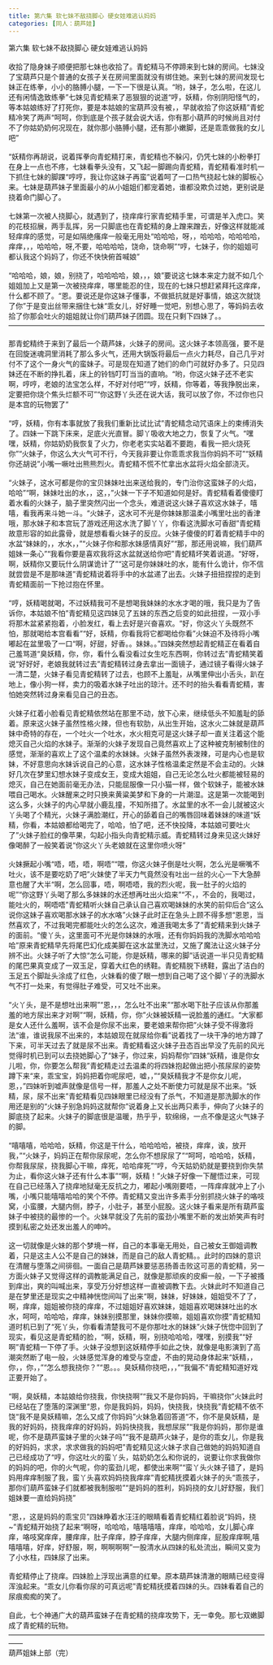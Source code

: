 ```yaml
---
title: 第六集 软七妹不敌挠脚心 硬女娃难逃认妈妈
categories: [同人：葫芦娃]
---
```


第六集 软七妹不敌挠脚心 硬女娃难逃认妈妈<br><br>收拾了隐身妹子顺便把那七妹也收拾了。青蛇精马不停蹄来到七妹的房间。七妹没了宝葫芦只是个普通的女孩子关在房间里面就没有绑住她。来到七妹的房间发现七妹正在练拳，小小的胳膊小腿，一下一下很是认真。“哟，妹子，怎么啦，在这儿还有闲情逸致练拳”七妹见青蛇精来了恶狠狠的说道“哼，妖精，你别阴阳怪气的，等本姑娘练好了打死你，要是本姑娘的宝葫芦没有被，，早就收拾了你这妖精”青蛇精冷笑了两声“呵呵，你到底是个孩子就会说大话，你有那小葫芦的时候尚且对付不了你姑奶奶何况现在，就你那小胳膊小腿，还有那小嫩脚，还是乖乖做我的女儿吧”<br><br>“妖精你再胡说，说着挥拳向青蛇精打来，青蛇精也不躲闪，仍凭七妹的小粉拳打在身上一点也不疼，七妹看拳头没有，又飞起一脚踢向青蛇精，青蛇精看准时机一下抓住七妹的脚踝“哼哼，我让你这妹子再蛮”说着呵了一口热气挠起七妹的脚板心来。七妹是葫芦妹子里面最小的从小姐姐们都宠着她，谁都没欺负过她，更别说是挠着命门脚心了。<br><br>七妹第一次被人挠脚心，就遇到了，挠痒痒行家青蛇精手里，可谓是羊入虎口。笑的花枝招展，两手乱挥，另一只脚底也在青蛇精的身上蹭来蹭去，好像这样就能减轻痒痒的感觉，可是如隔绝瘙痒一般毫无用处“哈哈哈，呀，，哈哈哈，哈哈哈哈，痒痒，，，哈哈哈，呀,不要，哈哈哈哈，饶命，饶命啊”“哼，七妹子，你的姐姐可都认我这个妈妈了，你还不快快俯首喊娘”<br><br>“哈哈哈，娘，娘，别挠了，哈哈哈哈，娘，，，娘”要说这七妹本来定力就不如几个姐姐加上又是第一次被挠痒痒，哪里能忍的住，现在的七妹只想赶紧拜托这痒痒，什么都不顾了。“恩。要说还是你这妹子懂事，不做抵抗就是好事情，娘这次就饶了你”于是变出丝带来捆住七妹“乖女儿，好好睡一觉吧，别想心思了，等妈妈去收拾了你那会吐火的姐姐就让你们葫芦妹子团圆。现在只剩下四妹了。。<br>————————————————————————————————————<br><br>那青蛇精终于来到了最后一个葫芦妹，火妹子的房间。这火妹子本领高强，要不是在回旋迷魂洞里消耗了那么多火气，还用大锅饭将最后一点火力耗尽，自己几乎对付不了这个一身火气的蛮妹子。可是现在知道了她们的命门可就好办多了。只见四妹还在不断的挣扎着，床上的铃铛叮叮当当的直响。“哟，你这火妹子还不老实啊，哼哼，老娘的法宝怎么样，不好对付吧”“哼，妖精，你等着，等我挣脱出来，定要把你烧个焦头烂额不可”“你这野丫头还在说大话，我可以放了你，不过你也只是本宫的玩物罢了”<br><br>“哼，妖精，你有本事就放了我我们重新比试比试”青蛇精念动咒语床上的束缚消失了。四妹一下跳下床来，足底火光直冒。脚丫吸收大地之力，恢复了火气。“嘿嘿，妖精，你姑奶奶我恢复了火力，你老老实实站着不要跑，看我一把火烧死你”“火妹子，你这么大火气可不行，今天我非要让你乖乖求我当你妈妈不可”“妖精你还胡说”小嘴一噘吐出熊熊烈火。青蛇精不慌不忙拿出水盆将火焰全部浇灭。<br><br>“火妹子，这水可都是你的宝贝妹妹吐出来送给我的，专门治你这蛮妹子的火焰，哈哈”“啊，妹妹吐出的水，，这，，”火妹一下子不知道如何是好。青蛇精看着傻傻盯着水看的火妹子，脑子里突然闪出一个念头，难道说这火妹子喜欢这水妹子，嘻嘻，看我再来斗她一斗。“火妹子，这水可不光是你妹妹那温柔小嘴里吐出的香津哦，那水妹子和本宫玩了游戏还用这水洗了脚丫丫，你看这洗脚水可香甜”青蛇精故意形容的如此露骨，就是想看看火妹子的反应。火妹子傻傻的盯着青蛇精手中的水盆“妹妹的，，水水，，”“火妹子你和那水妹感情真好”“那，那还用说嘛，我们葫芦姐妹一条心”“我看你要是喜欢我将这水盆就送给你吧”青蛇精坏笑着说道。“好呀，啊，妖精你又要玩什么阴谋诡计了”“这可是你妹妹吐的水，能有什么诡计，你不信就尝尝是不是那味道”青蛇精说着将手中的水盆递了出去。火妹子扭扭捏捏的走到青蛇精面前一下抢过抱在怀里。<br><br>“哼，妖精喝就喝，不过妖精我可不是想喝我妹妹的水水才喝的哦，我只是为了告诉你，本姑娘不怕”青蛇精见这四妹见了五妹的东西之后变的如此扭捏，一双小手将那木盆紧紧抱着，小脸发红，看上去好是兴奋喜欢。“好，你这火丫头既然不怕，那就喝给本宫看看”“好，妖精，你看我将它都喝给你看”火妹迫不及待将小嘴嘟起在盆里吸了一口“啊，好甜，好香。。妹妹。。”四妹突然想起青蛇精正在看着自己羞骂道“臭妖精，你，你，看什么看没看过女生吃东西啊，你转过去”青蛇精笑着说“好好好，老娘我就转过去”青蛇精转过身去拿出一面镜子，通过镜子看得火妹子一清二楚，火妹子看见青蛇精转了过去，也顾不上羞耻，从嘴里伸出小舌头，趴在地上，像小狗一样，卖力的吸着水妹子吐出的琼汁。还不时的抬头看看青蛇精，害怕她突然转过身来看见自己的丑态。<br><br>火妹子红着小脸看见青蛇精依然站在那里不动，放下心来，继续低头不知羞耻的舔着。原来这火妹子虽然性格火辣，但也有软肋，从出生开始，这水火二妹就是葫芦妹中奇特的存在，一个吐火一个吐水，水火相克可是这火妹子却一直关注着这个能熄灭自己火焰的水妹子。渐渐的火妹子发现自己竟然喜欢上了这种被克制被制住的感觉，渐渐的喜欢上了这个温柔的水妹妹。火妹子虽然外表泼辣，可是内心也是软妹，不好意思向水妹诉说自己的心意，这水妹子性格温柔定然是不会主动的。火妹好几次在梦里幻想水妹子变成女王，变成大姐姐，自己无论怎么吐火都能被轻易的熄灭，自己在她面前毫无办法，只能屈服像一只小猫一样，做个软妹子，能被水妹喂自己喝水。火妹醒来之时只换来黄粱美梦和下身的一片潮湿。这是第一次能喝到这么多，火妹子的内心早就小鹿乱撞，不知所措了。水盆里的水不一会儿就被这火丫头喝了个精光，火妹子满脸潮红，开心的舔着自己的嘴唇回味着妹妹的味道“妖精，你看，本姑娘都给喝完了，哈哈，怕了吧，还不快投降，本姑娘可要吐火了”火妹子脸红的像苹果，勾起小指头向青蛇精示威。青蛇精转过身来见这火妹好像喝醉了一般笑着说“你这火丫头老娘就在这里你喷火呀”<br><br>火妹撅起小嘴“唔，唔，唔，啊唔”“喂，你这火妹子倒是吐火啊，怎么光是噘嘴不吐火，该不是要吃奶了吧”火妹使了半天力气竟然没有吐出一丝的火心一下大急醉意也醒了大半“啊，怎么回事，唔，啊唔唔，我的烈火呢，我一肚子的火焰的呢”“你这野丫头喝了那么多妹妹的水还想再吐出火焰来”“不，，不会的，我喝过，能吐火的，啊唔唔”青蛇精听火妹自己承认自己喜欢喝妹妹的水笑的前仰后合“这么说你这妹子喜欢喝那水妹子的水水咯”火妹子此时正在急头上顾不得多想“恩恩，当然喜欢了，不过我喝完都能吐火的怎么这次，难道我喝太多了”青蛇精来到火妹子的面前。“傻丫头，这里面可不光是你妹妹的水哦，还有你妈妈我的洗脚水哈哈哈哈”原来青蛇精早先将尾巴幻化成美脚在这水盆里洗过，又施了魔法让这火妹子分辨不出。火妹子听了大惊“怎么可能，你是妖精，哪来的脚”话说道一半只见青蛇精的尾巴果真变成了一双玉足，穿着大红色的绣鞋。青蛇精脱下绣鞋，露出了洁白的玉足五个脚趾头涂成了红色，火妹看的傻了眼一想到自己喝了这个脚丫子的洗脚水气不打一处来，有觉得肚子难受，可又吐不出来。<br><br>“火丫头，是不是想吐出来啊”“恩，，，怎么吐不出来”“那水喝下肚子应该从你那羞羞的地方尿出来才对啊”“啊，妖精，你，你”火妹被妖精一说脸羞的通红。“大家都是女人还什么羞啊，该不会是你尿不出来，要老娘来帮你把”火妹子受不得激将法“谁，谁说我尿不出来的，本姑娘现在就尿给你看”说着找了一块干净的地方蹲了下来，可半天过去了就是尿不出来。青蛇精看这火妹子丑态百出早没了先前的风光觉得时机已到可以去挠她脚心了“妹子，你过来，妈妈帮你”四妹“妖精，谁是你女儿啦，你，你要怎么帮我”青蛇精走过去温柔的将四妹抱起做出把小孩尿尿的姿势蹲下来“来，乖宝宝，妈妈把着你呢尿吧，嘘，，”“臭妖精我才不是你女儿呢，恩，，”四妹听到嘘声就像是信号一样，那羞人之处不断使力可就是尿不出来。“妖精，尿，尿不出来”青蛇精看见四妹眼里已经没有了杀气，不知道是那洗脚水的作用还是别的“火妹子别急妈妈这就帮你”说着身上又长出两只素手，伸向了火妹子的脚底挠了起来。火妹子的脚底很是温暖，热乎乎，软绵绵，一点不像是这火气妹子的脚。<br><br>“嘻嘻嘻，哈哈哈，妖精，你这是干什么，哈哈哈哈，被挠，痒痒，诶，放开我，”“火妹子，妈妈正在帮你尿尿呢，怎么你不想尿尿了”“呵呵，哈哈哈，妖精，你帮我尿尿，挠我脚心干嘛，痒死，哈哈痒死”“哼，今天姑奶奶就是要挠到你失禁为止，看你这火妹子还有什么本事”“啊，妖精！”火妹子好像一下醒悟过来，可现在自己已经落入了挠痒地狱毫无反抗之力，嘟起小嘴刚要唔，一阵痒痒就冲上了小嘴，小嘴只能嘻嘻哈哈的笑个不停。青蛇精又变出许多素手分别抓挠火妹子的咯吱窝，小蛮腰，大腿内侧，脖子，小肚子，甚至小屁股。这火妹子看来是所有葫芦蛮妹子中被挠的最惨的一个。火妹早就没了先前的蛮劲小嘴里不断的发出娇笑声有时摸到私密之处还发出羞人的呻吟。<br><br>这一切就像是火妹的那个梦境一样，自己的本事毫无用处，自己被女王御姐调教着，只是这主人公不是自己的妹妹，而是自己的敌人青蛇精。。此时的四妹的意识在清醒与堕落之间徘徊。一面自己是葫芦妹要惩恶扬善击败这可恶的青蛇精，另一方面火妹子又觉得这样的调教能满足自己，就像是那顽疾的皮癣一般，一下子被搔到痒出，爽的叫喊出来，享受万分好想这样一直被调教下去。火妹此时不知道自己是在梦里还是现实之中精神恍惚间叫了出来“啊，妹妹，好妹妹，姐姐受不了了，啊，痒痒，姐姐被你挠的痒痒，不过姐姐好喜欢妹妹，姐姐喜欢喝妹妹吐出的水水，呵呵，哈哈哈，痒痒，妹妹别摸那里，妹妹你摸嘛，姐姐喜欢你摸”青蛇精知道时机已到了“死丫头，你看看清楚我可不是你那吐水的妹妹”火妹子恍惚中回到了现实，看见这是青蛇精的脸，“啊，妖精，啊，别挠哈哈哈，嘿嘿，别摸我”“好啊”青蛇精一下停了手。火妹子没想到这妖精停手如此之快，就像是电影演到了高潮突然断了电一般，火妹感觉浑身的难受与空虚，不由的晃动身体起来“妖精，，你，，你，，”“怎么想我挠你？”“恩。。。臭妖精你挠吧，，，”“我偏不”青蛇精知道好戏正要开始了。<br><br>“啊，臭妖精，本姑娘给你挠我，你快挠啊”“我又不是你妈妈，干嘛挠你”火妹此时已经站在了堕落的深渊里“恩，你是我妈妈，妈妈，快挠我，快挠我”青蛇精不依不饶“我不是臭妖精嘛，怎么又成了你妈妈”火妹急着回答道“不，你不是臭妖精，是我的好妈妈，挠我痒痒的好妈妈，妈妈快挠我，我想尿尿”“我是你妈妈，那你是谁呢，你不是葫芦蛮妹子里的火妹子吗”“我不是葫芦火妹子，是你的乖女儿，你是我的好妈妈，求求，求求做我的妈妈吧”青蛇精见这火妹子求自己做她的妈妈知道自己已经成功了“哼，你这吐火的蛮丫头，姑奶奶怎么和你说的，说要让你求我做你的妈妈的吧，你的火气呢，你的蛮劲儿呢，都使出来啊”“蛮丫头火妹子错了，是妈妈用痒痒制服了我，蛮丫头喜欢妈妈挠我痒痒”青蛇精抚摸着火妹子的头“乖孩子，那你们葫芦蛮妹子们就都被我制服啦”“是妈妈的胜利，妈妈挠的女儿好舒服，我们姐妹要一直给妈妈挠”<br><br>“恩，，这是妈妈的乖宝贝”四妹睁着水汪汪的眼睛看着青蛇精红着脸说“妈妈，挠\~”青蛇精开始挠了起来“啊呀，哈哈哈，嘻嘻嘻嘻，痒痒，哈哈哈，女儿脚心痒痒，咯吱窝痒痒，腰痒痒，肚子痒痒，脖子痒痒，大腿内侧痒痒，屁股痒痒啊,嘻嘻嘻嘻，好痒，好舒服，啊，啊啊啊啊”一股清水从四妹的私处流出，瞬间又变为了小水柱，四妹尿了出来。<br><br>青蛇精停止了挠痒。四妹脸上浮现出满意的红晕。原本葫芦妹清澈的眼睛已经变得浑浊起来。“乖女儿你看你尿的可真远呢”青蛇精抚摸着四妹的头。四妹看着自己的尿痕痴痴的笑了。<br><br>自此，七个神通广大的葫芦蛮妹子在青蛇精的挠痒攻势下，无一幸免。那七双嫩脚成了青蛇精的玩物。<br>——————————————————————————————————————<br>葫芦姐妹上部（完）